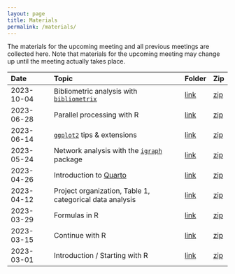```yaml
---
layout: page
title: Materials
permalink: /materials/
---
```


The materials for the upcoming meeting and all previous meetings are collected here. Note that materials for the upcoming meeting may change up until the meeting actually takes place.

Date | Topic | Folder    | Zip
:--- | :---- | :-------- | :--------
2023-10-04 | Bibliometric analysis with [`bibliometrix`](https://cran.r-project.org/package=bibliometrix) | [link](https://github.com/wviechtb/r-user-group/tree/master/materials/2023-10-04) | [zip](https://github.com/wviechtb/r-user-group/raw/master/materials/2023-10-04/2023-10-04.zip)
2023-06-28 | Parallel processing with R | [link](https://github.com/wviechtb/r-user-group/tree/master/materials/2023-06-28) | [zip](https://github.com/wviechtb/r-user-group/raw/master/materials/2023-06-28/2023-06-28.zip)
2023-06-14 | [`ggplot2`](https://cran.r-project.org/package=ggplot2) tips & extensions | [link](https://github.com/wviechtb/r-user-group/tree/master/materials/2023-06-14) | [zip](https://github.com/wviechtb/r-user-group/raw/master/materials/2023-06-14/2023-06-14.zip)
2023-05-24 | Network analysis with the [`igraph`](https://cran.r-project.org/package=igraph) package | [link](https://github.com/wviechtb/r-user-group/tree/master/materials/2023-05-24) | [zip](https://github.com/wviechtb/r-user-group/raw/master/materials/2023-05-24/2023-05-24.zip)
2023-04-26 | Introduction to [Quarto](https://quarto.org) | [link](https://github.com/wviechtb/r-user-group/tree/master/materials/2023-04-26) | [zip](https://github.com/wviechtb/r-user-group/raw/master/materials/2023-04-26/2023-04-26.zip)
2023-04-12 | Project organization, Table 1, categorical data analysis | [link](https://github.com/wviechtb/r-user-group/tree/master/materials/2023-04-12) | [zip](https://github.com/wviechtb/r-user-group/raw/master/materials/2023-04-12/2023-04-12.zip)
2023-03-29 | Formulas in R | [link](https://github.com/wviechtb/r-user-group/tree/master/materials/2023-03-29) | [zip](https://github.com/wviechtb/r-user-group/raw/master/materials/2023-03-29/2023-03-29.zip)
2023-03-15 | Continue with R | [link](https://github.com/wviechtb/r-user-group/tree/master/materials/2023-03-15) | [zip](https://github.com/wviechtb/r-user-group/raw/master/materials/2023-03-15/2023-03-15.zip)
2023-03-01 | Introduction / Starting with R | [link](https://github.com/wviechtb/r-user-group/tree/master/materials/2023-03-01) | [zip](https://github.com/wviechtb/r-user-group/raw/master/materials/2023-03-01/2023-03-01.zip)
